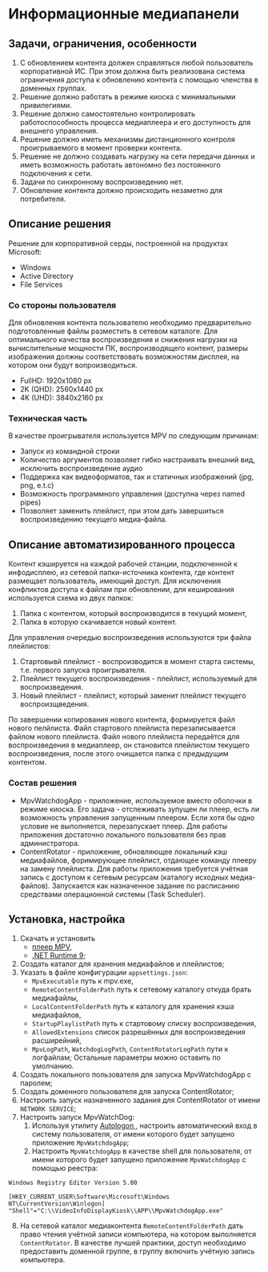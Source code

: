 # Информационные медиапанели

## Задачи, ограничения, особенности

1. С обновлением контента должен справляться любой пользователь корпоративной ИС. При этом должна быть реализована система ограничения доступа к обновлению контента с помощью членства в доменных группах.
2. Решение должно работать в режиме киоска с минимальными привилегиями.
3. Решение должно самостоятельно контролировать работоспособность процесса медиаплеера и его доступность для внешнего управления.
4. Решение должно иметь механизмы дистанционного контроля проигрываемого в момент проверки контента.
5. Решение не должно создавать нагрузку на сети передачи данных и иметь возможность работать автономно без постоянного подключения к сети.
6. Задачи по синхронному воспроизведению нет.
7. Обновление контента должно происходить незаметно для потребителя.

## Описание решения

Решение для корпоративной серды, построенной на продуктах Microsoft:

* Windows
* Active Directory
* File Services

### Со стороны пользователя

Для обновления контента пользователю необходимо предварительно подготовленные файлы разместить в сетевом каталоге.
Для оптимального качества воспроизведения и снижения нагрузки на вычислительные мощности ПК, воспроизводящего контент, размеры изображения должны соответствовать возможностям дисплея, на котором они будут вопроизводиться.

* FullHD: 1920x1080 px
* 2K (QHD): 2560x1440 px
* 4K (UHD): 3840x2160 px

### Техническая часть

В качестве проигрывателя используется MPV по следующим причинам:

* Запуск из командной строки
* Количество аргументов позволяет гибко настраивать внешний вид, исключить воспроизведение аудио
* Поддержка как видеоформатов, так и статичных изображений (jpg, png, e.t.c)
* Возможность программного управления (доступна через named pipes)
* Позволяет заменить плейлист, при этом дать завершиться воспроизведению текущего медиа-файла.

## Описание автоматизированного процесса

Контент кэшируется на каждой рабочей станции, подключенной к инфодисплею, из сетевой папки-источника контента, где контент размещает пользователь, имеющий доступ.
Для исключения конфликтов доступа к файлам при обновлении, для кеширования используется схема из двух папкок:

1. Папка с контентом, который воспроизводится в текущий момент,
2. Папка в которую скачивается новый контент.

Для управления очередью воспроизведения используются три файла плейлистов:

1. Стартовывй плейлист - воспроизводится в момент старта системы, т.е. первого запуска проигрывателя.
2. Плейлист текущего воспроизведения - плейлист, используемый для воспроизведения.
3. Новый плейлист - плейлист, который заменит плейлист текущего воспроизщведения.

По завершении копирования нового контента, формируется файл нового пелйлиста. Файл стартового плейлиста перезаписывается файлом нового плейлиста.
Файл нового плейлиста передаётся для воспроизведения в медиаплеер, он становится плейлистом текущего воспроизведения, после этого очищается папка с предыдущим контентом.

### Состав решения

* MpvWatchdogApp - приложение, используемое вместо оболочки в режиме киоска. Его задача - отслеживать зупущен ли плеер, есть ли возможность управления запущенным плеером. Если хотя бы одно условие не выполняется, перезапускает плеер. Для работы приложения достаточно локального пользователя без прав администратора.
* ContentRotator - приложение, обновляющее локальный кэш медиафайлов, форимирующее плейлист, отдающее команду плееру на замену плейлиста. Для работы приложения требуется учётная запись с доступом к сетевым ресурсам (каталогу исходных медиа-файлов). Запускается как назначенное задание по расписанию средствами операционной системы (Task Scheduler).

## Установка, настройка

 1. Скачать и установить
    * [плеер MPV](https://mpv.io/installation/), 
    * [.NET Runtime 9](https://dotnet.microsoft.com/en-us/download/dotnet/9.0);
2. Создать каталог для хранения медиафайлов и плейлистов;
3. Указать в файле конфигурации `appsettings.json`:
    * `MpvExecutable` путь к mpv.exe,
    * `RemoteContentFolderPath` путь к сетевому каталогу откуда брать медиафайлы,
    * `LocalContentFolderPath` путь к каталогу для хранения кэша медиафайлов,
    * `StartupPlaylistPath` путь к стартовому списку воспроизведения,
    * `AllowedExtensions` список разрешённых для воспроизведения расширейний,
    * `MpvLogPath`, `WatchdogLogPath`, `ContentRotatorLogPath` пути к логфайлам;
Остальные параметры можно оставить по умолчанию.
4. Создать локального пользователя для запуска MpvWatchdogApp с паролем;
5. Создать доменного пользователя для запуска ContentRotator;
6. Настроить запуск назначенного задания для ContentRotator от имени `NETWORK SERVICE`;
7. Настроить запуск MpvWatchDog:
    1. Используя утилиту [Autologon ](https://learn.microsoft.com/en-us/sysinternals/downloads/autologon), настроить автоматический вход в систему пользователя, от имени которого будет запущено приложение `MpvWatchdogApp`;
    2. Настроить `MpvWatchdogApp` в качестве shell для пользователя, от имени которого будет запущено приложение `MpvWatchdogApp` с помощью реестра:
```
Windows Registry Editor Version 5.00

[HKEY_CURRENT_USER\Software\Microsoft\Windows NT\CurrentVersion\Winlogon]
"Shell"="C:\\VideoInfoDisplayKiosk\\APP\\MpvWatchdogApp.exe"
```
 8. На сетевой каталог медиаконтента `RemoteContentFolderPath` дать право чтения учётной записи компьютера, на котором выполняется `ContentRotator`. В качестве лучшей практики, доступ необходимо предоставить доменной группе, в группу включить учётную запись компьютера.
